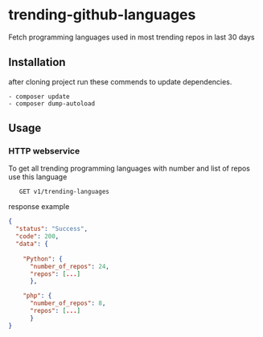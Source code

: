 # trending-github-languages
Fetch programming languages used in most trending repos in last 30 days

## **Installation**
after cloning project run these commends to update dependencies.

```CMD
- composer update
- composer dump-autoload
```
    
## **Usage**

### **HTTP webservice**

To get all trending programming languages with number and list of repos use this language

```http request
   GET v1/trending-languages
```
response example
```json
{
  "status": "Success",
  "code": 200,
  "data": {
  
    "Python": {
      "number_of_repos": 24,
      "repos": [...]
      },

    "php": {
      "number_of_repos": 8,
      "repos": [...]
      }
}
```
